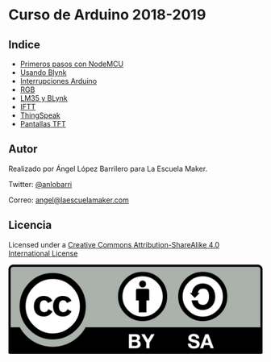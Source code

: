 # Curso de Arduino 2018-2019 #


## Indice ##
* [Primeros pasos con NodeMCU](https://github.com/laescuelamaker/Curso-Arduino/tree/master/Clases/Primeros-pasos-NodeMCU)
* [Usando Blynk](Clases/Usando-Blynk)
* [Interrupciones Arduino](Clases/Interrupciones-Arduino)
* [RGB](Clases/RGB)
* [LM35 y BLynk](Clases/LM35-y-Blynk)
* [IFTT](Clases/IFTT)
* [ThingSpeak](Clases/ThingSpeak)
* [Pantallas TFT](Clases/TFT)





## Autor ##

Realizado por Ángel López Barrilero para La Escuela Maker.

Twitter: [@anlobarri](https://www.twitter.com/anlobarri)

Correo: angel@laescuelamaker.com


## Licencia ##
Licensed under a [Creative Commons Attribution-ShareAlike 4.0 International License](https://creativecommons.org/licenses/by-sa/4.0/)

![licencia](images/licencia.png)
